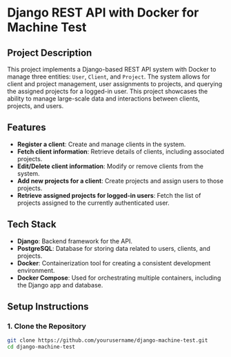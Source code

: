# Django REST API with Docker for Machine Test

## Project Description
This project implements a Django-based REST API system with Docker to manage three entities: `User`, `Client`, and `Project`. The system allows for client and project management, user assignments to projects, and querying the assigned projects for a logged-in user. This project showcases the ability to manage large-scale data and interactions between clients, projects, and users.

## Features
- **Register a client**: Create and manage clients in the system.
- **Fetch client information**: Retrieve details of clients, including associated projects.
- **Edit/Delete client information**: Modify or remove clients from the system.
- **Add new projects for a client**: Create projects and assign users to those projects.
- **Retrieve assigned projects for logged-in users**: Fetch the list of projects assigned to the currently authenticated user.

## Tech Stack
- **Django**: Backend framework for the API.
- **PostgreSQL**: Database for storing data related to users, clients, and projects.
- **Docker**: Containerization tool for creating a consistent development environment.
- **Docker Compose**: Used for orchestrating multiple containers, including the Django app and database.

## Setup Instructions

### 1. Clone the Repository
```bash
git clone https://github.com/yourusername/django-machine-test.git
cd django-machine-test
